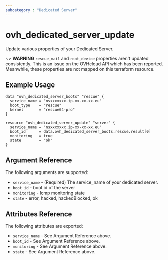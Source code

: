 ```yaml
---
subcategory : "Dedicated Server"
---
```


# ovh_dedicated_server_update

Update various properties of your Dedicated Server.

~> __WARNING__ `rescue_mail` and `root_device` properties aren't
updated consistently. This is an issue on the OVHcloud API which 
has been reported. Meanwhile, these properties are not mapped
on this terraform resource.

## Example Usage

```hcl
data "ovh_dedicated_server_boots" "rescue" {
  service_name = "nsxxxxxxx.ip-xx-xx-xx.eu"
  boot_type    = "rescue"
  kernel       = "rescue64-pro"
}

resource "ovh_dedicated_server_update" "server" {
  service_name = "nsxxxxxxx.ip-xx-xx-xx.eu"
  boot_id      = data.ovh_dedicated_server_boots.rescue.result[0]
  monitoring   = true
  state        = "ok"
}
```

## Argument Reference

The following arguments are supported:

* `service_name` - (Required) The service_name of your dedicated server.
* `boot_id` - boot id of the server
* `monitoring` - Icmp monitoring state
* `state` - error, hacked, hackedBlocked, ok

## Attributes Reference

The following attributes are exported:

* `service_name` - See Argument Reference above.
* `boot_id` - See Argument Reference above.
* `monitoring` - See Argument Reference above.
* `state` - See Argument Reference above.
